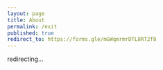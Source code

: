 ```yaml
---
layout: page
title: About
permalink: /exit
published: true
redirect_to: https://forms.gle/mGWqmrmrDTL8RT2f8
---
```


redirecting...
